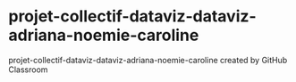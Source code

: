 # projet-collectif-dataviz-dataviz-adriana-noemie-caroline
projet-collectif-dataviz-dataviz-adriana-noemie-caroline created by GitHub Classroom
